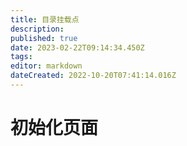 ```yaml
---
title: 目录挂载点
description: 
published: true
date: 2023-02-22T09:14:34.450Z
tags: 
editor: markdown
dateCreated: 2022-10-20T07:41:14.016Z
---
```


# 初始化页面